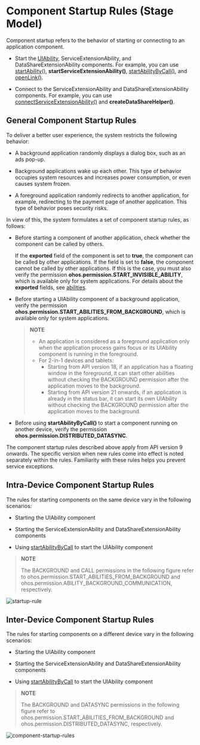 # Component Startup Rules (Stage Model)

<!--Kit: Ability Kit-->
<!--Subsystem: Ability-->
<!--Owner: @littlejerry1-->
<!--Designer: @ccllee1-->
<!--Tester: @lixueqing513-->
<!--Adviser: @huipeizi-->

Component startup refers to the behavior of starting or connecting to an application component.


- Start the [UIAbility](../reference/apis-ability-kit/js-apis-app-ability-uiAbility.md), ServiceExtensionAbility, and DataShareExtensionAbility components. For example, you can use [startAbility()](../reference/apis-ability-kit/js-apis-inner-application-uiAbilityContext.md#startability), **startServiceExtensionAbility()**, [startAbilityByCall()](../reference/apis-ability-kit/js-apis-inner-application-uiAbilityContext.md#startabilitybycall), and [openLink()](../reference/apis-ability-kit/js-apis-inner-application-uiAbilityContext.md#openlink12).

- Connect to the ServiceExtensionAbility and DataShareExtensionAbility components. For example, you can use [connectServiceExtensionAbility()](../reference/apis-ability-kit/js-apis-inner-application-uiAbilityContext.md#connectserviceextensionability) and **createDataShareHelper()**.

## General Component Startup Rules

To deliver a better user experience, the system restricts the following behavior:


- A background application randomly displays a dialog box, such as an ads pop-up.

- Background applications wake up each other. This type of behavior occupies system resources and increases power consumption, or even causes system frozen.

- A foreground application randomly redirects to another application, for example, redirecting to the payment page of another application. This type of behavior poses security risks.


In view of this, the system formulates a set of component startup rules, as follows:

- Before starting a component of another application, check whether the component can be called by others.

  If the **exported** field of the component is set to **true**, the component can be called by other applications. If the field is set to **false**, the component cannot be called by other applications. If this is the case, you must also verify the permission **ohos.permission.START_INVISIBLE_ABILITY**, which is available only for system applications. For details about the **exported** fields, see [abilities](../quick-start/module-configuration-file.md#abilities).

- Before starting a UIAbility component of a background application, verify the permission **ohos.permission.START_ABILITIES_FROM_BACKGROUND**, which is available only for system applications.

  > **NOTE**
  > 
  > - An application is considered as a foreground application only when the application process gains focus or its UIAbility component is running in the foreground.
  > - For 2-in-1 devices and tablets:
  >   - Starting from API version 18, if an application has a floating window in the foreground, it can start other abilities without checking the BACKGROUND permission after the application moves to the background.
  >   - Starting from API version 21 onwards, if an application is already in the status bar, it can start its own UIAbility without checking the BACKGROUND permission after the application moves to the background.
 
- Before using **startAbilityByCall()** to start a component running on another device, verify the permission **ohos.permission.DISTRIBUTED_DATASYNC**.

The component startup rules described above apply from API version 9 onwards. The specific version when new rules come into effect is noted separately within the rules. Familiarity with these rules helps you prevent service exceptions.  



## Intra-Device Component Startup Rules

  The rules for starting components on the same device vary in the following scenarios:

- Starting the UIAbility component

- Starting the ServiceExtensionAbility and DataShareExtensionAbility components

- Using [startAbilityByCall](../reference/apis-ability-kit/js-apis-inner-application-uiAbilityContext.md#startabilitybycall) to start the UIAbility component

> **NOTE**
> 
> The BACKGROUND and CALL permissions in the following figure refer to ohos.permission.START_ABILITIES_FROM_BACKGROUND and ohos.permission.ABILITY_BACKGROUND_COMMUNICATION, respectively.

![startup-rule](figures/component-startup-inner-stage.png)


## Inter-Device Component Startup Rules

  The rules for starting components on a different device vary in the following scenarios:

- Starting the UIAbility component

- Starting the ServiceExtensionAbility and DataShareExtensionAbility components

- Using [startAbilityByCall](../reference/apis-ability-kit/js-apis-inner-application-uiAbilityContext.md#startabilitybycall) to start the UIAbility component

> **NOTE**
> 
> The BACKGROUND and DATASYNC permissions in the following figure refer to ohos.permission.START_ABILITIES_FROM_BACKGROUND and ohos.permission.DISTRIBUTED_DATASYNC, respectively.

![component-startup-rules](figures/component-startup-inter-stage.png)
